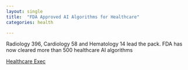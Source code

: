 ```yaml
---
layout: single
title:  "FDA Approved AI Algorithms for Healthcare"
categories: health

---
```

Radiology 396, Cardiology 58 and Hematology 14 lead the pack.
FDA has now cleared more than 500 healthcare AI algorithms
 
[Healthcare Exec](https://healthexec.com/topics/artificial-intelligence/fda-has-now-cleared-more-500-healthcare-ai-algorithms)